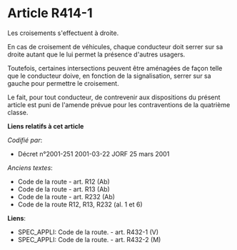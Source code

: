 # Article R414-1

Les croisements s'effectuent à droite.

En cas de croisement de véhicules, chaque conducteur doit serrer sur sa droite autant que le lui permet la présence d'autres
usagers.

Toutefois, certaines intersections peuvent être aménagées de façon telle que le conducteur doive, en fonction de la
signalisation, serrer sur sa gauche pour permettre le croisement.

Le fait, pour tout conducteur, de contrevenir aux dispositions du présent article est puni de l'amende prévue pour les
contraventions de la quatrième classe.

**Liens relatifs à cet article**

_Codifié par_:

  - Décret n°2001-251 2001-03-22 JORF 25 mars 2001

_Anciens textes_:

  - Code de la route - art. R12 (Ab)
  - Code de la route - art. R13 (Ab)
  - Code de la route - art. R232 (Ab)
  - Code de la route R12, R13, R232 (al. 1 et 6)

**Liens**:

  - SPEC_APPLI: Code de la route. - art. R432-1 (V)
  - SPEC_APPLI: Code de la route. - art. R432-2 (M)

